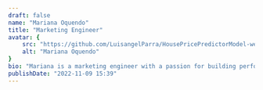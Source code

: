 ```yaml
---
draft: false
name: "Mariana Oquendo"
title: "Marketing Engineer"
avatar: {
    src: "https://github.com/LuisangelParra/HousePricePredictorModel-website/blob/main/src/assets/MarianaOquendo.jpg?raw=true",
    alt: "Mariana Oquendo"
}
bio: "Mariana is a marketing engineer with a passion for building performant and scalable applications. She has experience working with a variety of technologies and languages, including JavaScript, TypeScript, and Python. She is also a strong advocate for open-source software and enjoys contributing to the community."
publishDate: "2022-11-09 15:39"
---
```

